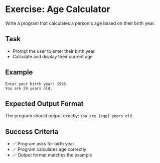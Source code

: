 # Exercise: Age Calculator

Write a program that calculates a person's age based on their birth year.

## Task
- Prompt the user to enter their birth year
- Calculate and display their current age

## Example
```
Enter your birth year: 1995
You are 29 years old.
```

## Expected Output Format
The program should output exactly: `You are [age] years old.`

## Success Criteria
- ✅ Program asks for birth year
- ✅ Program calculates age correctly
- ✅ Output format matches the example
